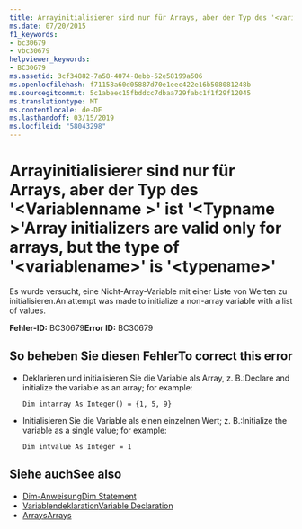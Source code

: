 ```yaml
---
title: Arrayinitialisierer sind nur für Arrays, aber der Typ des '<variablename>'is'<typename>'
ms.date: 07/20/2015
f1_keywords:
- bc30679
- vbc30679
helpviewer_keywords:
- BC30679
ms.assetid: 3cf34882-7a58-4074-8ebb-52e58199a506
ms.openlocfilehash: f71158a60d05887d70e1eec422e16b508081248b
ms.sourcegitcommit: 5c1abeec15fbddcc7dbaa729fabc1f1f29f12045
ms.translationtype: MT
ms.contentlocale: de-DE
ms.lasthandoff: 03/15/2019
ms.locfileid: "58043298"
---
```

# <a name="array-initializers-are-valid-only-for-arrays-but-the-type-of-variablename-is-typename"></a><span data-ttu-id="519ed-102">Arrayinitialisierer sind nur für Arrays, aber der Typ des '\<Variablenname >' ist '\<Typname >'</span><span class="sxs-lookup"><span data-stu-id="519ed-102">Array initializers are valid only for arrays, but the type of '\<variablename>' is '\<typename>'</span></span>
<span data-ttu-id="519ed-103">Es wurde versucht, eine Nicht-Array-Variable mit einer Liste von Werten zu initialisieren.</span><span class="sxs-lookup"><span data-stu-id="519ed-103">An attempt was made to initialize a non-array variable with a list of values.</span></span>  
  
 <span data-ttu-id="519ed-104">**Fehler-ID:** BC30679</span><span class="sxs-lookup"><span data-stu-id="519ed-104">**Error ID:** BC30679</span></span>  
  
## <a name="to-correct-this-error"></a><span data-ttu-id="519ed-105">So beheben Sie diesen Fehler</span><span class="sxs-lookup"><span data-stu-id="519ed-105">To correct this error</span></span>  
  
-   <span data-ttu-id="519ed-106">Deklarieren und initialisieren Sie die Variable als Array, z. B.:</span><span class="sxs-lookup"><span data-stu-id="519ed-106">Declare and initialize the variable as an array; for example:</span></span>  
  
     `Dim intarray As Integer() = {1, 5, 9}`  
  
-   <span data-ttu-id="519ed-107">Initialisieren Sie die Variable als einen einzelnen Wert; z. B.:</span><span class="sxs-lookup"><span data-stu-id="519ed-107">Initialize the variable as a single value; for example:</span></span>  
  
     `Dim intvalue As Integer = 1`  
  
## <a name="see-also"></a><span data-ttu-id="519ed-108">Siehe auch</span><span class="sxs-lookup"><span data-stu-id="519ed-108">See also</span></span>

- [<span data-ttu-id="519ed-109">Dim-Anweisung</span><span class="sxs-lookup"><span data-stu-id="519ed-109">Dim Statement</span></span>](../../visual-basic/language-reference/statements/dim-statement.md)
- [<span data-ttu-id="519ed-110">Variablendeklaration</span><span class="sxs-lookup"><span data-stu-id="519ed-110">Variable Declaration</span></span>](../../visual-basic/programming-guide/language-features/variables/variable-declaration.md)
- [<span data-ttu-id="519ed-111">Arrays</span><span class="sxs-lookup"><span data-stu-id="519ed-111">Arrays</span></span>](../../visual-basic/programming-guide/language-features/arrays/index.md)
